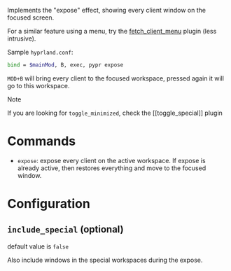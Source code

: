 Implements the "expose" effect, showing every client window on the focused screen.

For a similar feature using a menu, try the [fetch_client_menu](fetch_client_menu) plugin (less intrusive).

Sample `hyprland.conf`:

```bash
bind = $mainMod, B, exec, pypr expose
```
`MOD+B` will bring every client to the focused workspace, pressed again it will go to this workspace.

> [!note]
> If you are looking for `toggle_minimized`, check the [[toggle_special]] plugin

# Commands

- `expose`: expose every client on the active workspace. If expose is already active, then restores everything and move to the focused window.

# Configuration


## `include_special` (optional)

default value is `false`

Also include windows in the special workspaces during the expose.

